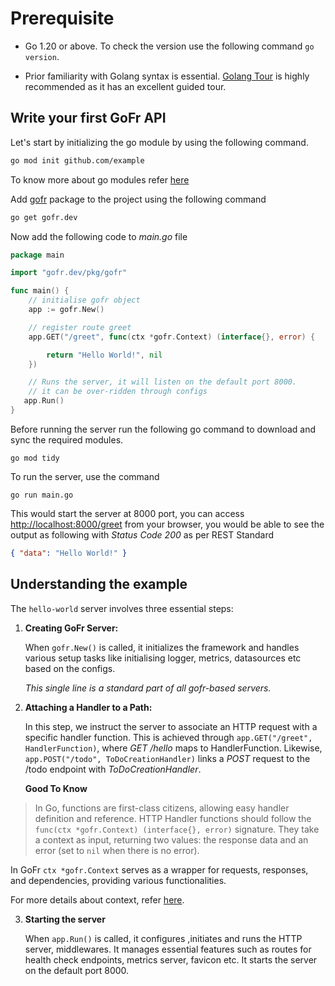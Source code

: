 # Prerequisite

-  Go 1.20 or above.
   To check the version use the following command `go version`.

-  Prior familiarity with Golang syntax is essential. [Golang Tour](https://tour.golang.org/) is highly recommended as it has an excellent guided tour.

## Write your first GoFr API

Let's start by initializing the go module by using the following command.

```bash
go mod init github.com/example
```

To know more about go modules refer [here](https://go.dev/ref/mod)

Add [gofr](https://github.com/gofr-dev/gofr) package to the project using the following command

```bash
go get gofr.dev
```

Now add the following code to _main.go_ file

```go
package main

import "gofr.dev/pkg/gofr"

func main() {
    // initialise gofr object
    app := gofr.New()

    // register route greet
    app.GET("/greet", func(ctx *gofr.Context) (interface{}, error) {

        return "Hello World!", nil
    })

    // Runs the server, it will listen on the default port 8000.
    // it can be over-ridden through configs
   app.Run()
}
```

Before running the server run the following go command to download and sync the required modules.

`go mod tidy`

To run the server, use the command

`go run main.go`

This would start the server at 8000 port, you can access [http://localhost:8000/greet](http://localhost:8000/greet) from your browser, you would be able to see the output as following with _Status Code 200_ as per REST Standard

```json
{ "data": "Hello World!" }
```

## Understanding the example

The `hello-world` server involves three essential steps:

1. **Creating GoFr Server:**

   When `gofr.New()` is called, it initializes the framework and handles various setup tasks like initialising logger, metrics, datasources etc based on the configs.

   _This single line is a standard part of all gofr-based servers._


2. **Attaching a Handler to a Path:**

   In this step, we instruct the server to associate an HTTP request with a specific handler function. This is achieved through `app.GET("/greet", HandlerFunction)`, where _GET /hello_ maps to HandlerFunction. Likewise, `app.POST("/todo", ToDoCreationHandler)` links a _POST_ request to the /todo endpoint with _ToDoCreationHandler_.


   **Good To Know**

>  In Go, functions are first-class citizens, allowing easy handler definition and reference.
   HTTP Handler functions should follow the `func(ctx *gofr.Context) (interface{}, error)` signature.
   They take a context as input, returning two values: the response data and an error (set to `nil` when there is no error).

   In GoFr `ctx *gofr.Context` serves as a wrapper for requests, responses, and dependencies, providing various functionalities.

   For more details about context, refer [here](/docs/references/context).

3. **Starting the server**

   When `app.Run()` is called, it configures ,initiates and runs the HTTP server, middlewares. It manages essential features such as routes for health check endpoints, metrics server, favicon etc. It starts the server on the default port 8000.
